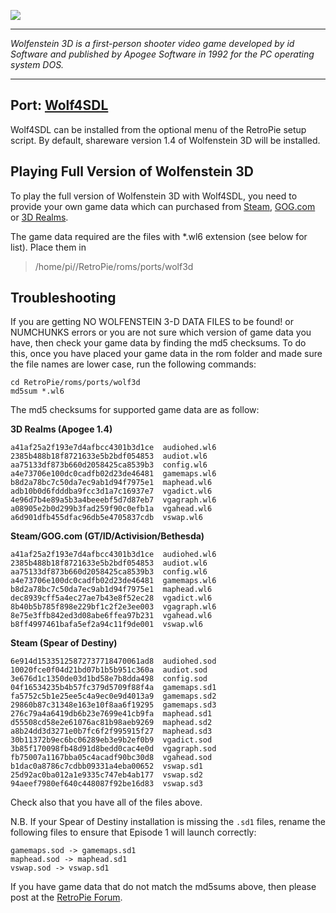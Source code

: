 ![](https://4.bp.blogspot.com/-KubMHEPz1Uk/VMJdFy57fTI/AAAAAAAAAEQ/xJFFjQsQZAY/s1600/wolf3d.png)

***

_Wolfenstein 3D is a first-person shooter video game developed by id Software and published by Apogee Software in 1992 for the PC operating system DOS._

***


## Port: [Wolf4SDL](https://github.com/mozzwald/wolf4sdl)

Wolf4SDL can be installed from the optional menu of the RetroPie setup script. By default, shareware version 1.4 of Wolfenstein 3D will be installed.

## Playing Full Version of Wolfenstein 3D

To play the full version of Wolfenstein 3D with Wolf4SDL, you need to provide your own game data which can purchased from [Steam](http://store.steampowered.com/app/2270), [GOG.com](https://www.gog.com/game/wolfenstein_3d_and_spear_of_destiny) or [3D Realms](https://3drealms.com/catalog/wolfenstein-3d_25/).

The game data required are the files with *.wl6 extension (see below for list). Place them in 

> /home/pi//RetroPie/roms/ports/wolf3d

## Troubleshooting

If you are getting NO WOLFENSTEIN 3-D DATA FILES to be found! or NUMCHUNKS errors or you are not sure which version of game data you have, then check your game data by finding the md5 checksums. To do this, once you have placed your game data in the rom folder and made sure the file names are lower case, run the following commands:

	cd RetroPie/roms/ports/wolf3d
	md5sum *.wl6

The md5 checksums for supported game data are as follow:

**3D Realms (Apogee 1.4)**

	a41af25a2f193e7d4afbcc4301b3d1ce  audiohed.wl6
	2385b488b18f8721633e5b2bdf054853  audiot.wl6
	aa75133df873b660d2058425ca8539b3  config.wl6
	a4e73706e100dc0cadfb02d23de46481  gamemaps.wl6
	b8d2a78bc7c50da7ec9ab1d94f7975e1  maphead.wl6
	adb10b0d6fdddba9fcc3d1a7c16937e7  vgadict.wl6
	4e96d7b4e89a5b3a4beeebf5d7d87eb7  vgagraph.wl6
	a08905e2b0d299b3fad259f90c0efb1a  vgahead.wl6
	a6d901dfb455dfac96db5e4705837cdb  vswap.wl6

**Steam/GOG.com (GT/ID/Activision/Bethesda)**

	a41af25a2f193e7d4afbcc4301b3d1ce  audiohed.wl6
	2385b488b18f8721633e5b2bdf054853  audiot.wl6
	aa75133df873b660d2058425ca8539b3  config.wl6
	a4e73706e100dc0cadfb02d23de46481  gamemaps.wl6
	b8d2a78bc7c50da7ec9ab1d94f7975e1  maphead.wl6
	dec8939cff5a4ec27ae7b43e8f52ec28  vgadict.wl6
	8b40b5b785f898e229bf1c2f2e3ee003  vgagraph.wl6
	8e75e3ffb842ed3d08abe6ffea97b231  vgahead.wl6
	b8ff4997461bafa5ef2a94c11f9de001  vswap.wl6

**Steam (Spear of Destiny)**

	6e914d15335125872737718470061ad8  audiohed.sod
	10020fce0f04d21bd07b1b5b951c360a  audiot.sod
	3e676d1c1350de03d1bd58e7b8dda498  config.sod
	04f16534235b4b57fc379d5709f88f4a  gamemaps.sd1
	fa5752c5b1e25ee5c4a9ec0e9d4013a9  gamemaps.sd2
	29860b87c31348e163e10f8aa6f19295  gamemaps.sd3
	276c79a4a6419db6b23e7699e41cb9fa  maphead.sd1
	d55508cd58e2e61076ac81b98aeb9269  maphead.sd2
	a8b24dd3d3271e0b7fc6f2f995915f27  maphead.sd3
	30b11372b9ec6bc06289eb3e9b2ef0b9  vgadict.sod
	3b85f170098fb48d91d8bedd0cac4e0d  vgagraph.sod
	fb75007a1167bba05c4acadf90bc30d8  vgahead.sod
	b1dac0a8786c7cdbb09331a4eba00652  vswap.sd1
	25d92ac0ba012a1e9335c747eb4ab177  vswap.sd2
	94aeef7980ef640c448087f92be16d83  vswap.sd3

Check also that you have all of the files above.

N.B. If your Spear of Destiny installation is missing the ```.sd1``` files, rename the following files to ensure that Episode 1 will launch correctly:

	gamemaps.sod -> gamemaps.sd1
	maphead.sod -> maphead.sd1
	vswap.sod -> vswap.sd1

If you have game data that do not match the md5sums above, then please post at the [RetroPie Forum](http://blog.petrockblock.com/forums/forum/retropie-project-forum/emulators/).